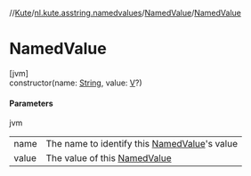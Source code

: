//[Kute](../../../index.md)/[nl.kute.asstring.namedvalues](../index.md)/[NamedValue](index.md)/[NamedValue](-named-value.md)

# NamedValue

[jvm]\
constructor(name: [String](https://kotlinlang.org/api/latest/jvm/stdlib/kotlin/-string/index.html), value: [V](index.md)?)

#### Parameters

jvm

| | |
|---|---|
| name | The name to identify this [NamedValue](index.md)'s value |
| value | The value of this [NamedValue](index.md) |
